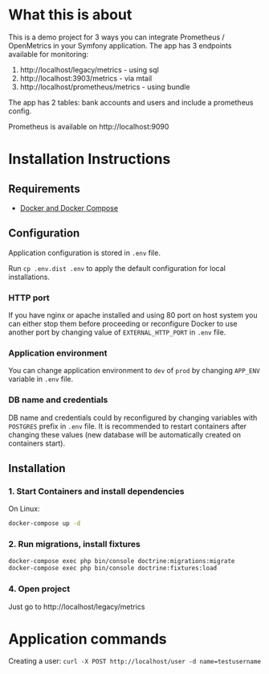 What this is about
==========

This is a demo project for 3 ways you can integrate Prometheus / OpenMetrics in your Symfony application. 
The app has 3 endpoints available for monitoring:

1. http://localhost/legacy/metrics - using sql
2. http://localhost:3903/metrics - via mtail
3. http://localhost/prometheus/metrics - using bundle

The app has 2 tables: bank accounts and users and include a prometheus config.

Prometheus is available on http://localhost:9090

Installation Instructions
==========

## Requirements

* [Docker and Docker Compose](https://docs.docker.com/engine/installation)

## Configuration

Application configuration is stored in `.env` file. 

Run `cp .env.dist .env` to apply the default configuration for local installations.

### HTTP port
If you have nginx or apache installed and using 80 port on host system you can either stop them before proceeding or 
reconfigure Docker to use another port by changing value of `EXTERNAL_HTTP_PORT` in `.env` file.

### Application environment
You can change application environment to `dev` of `prod` by changing `APP_ENV` variable in `.env` file.

### DB name and credentials
DB name and credentials could by reconfigured by changing variables with `POSTGRES` prefix in `.env` file. It is 
recommended to restart containers after changing these values (new database will be automatically created on containers 
start).

## Installation

### 1. Start Containers and install dependencies 
On Linux:
```bash
docker-compose up -d
```
### 2. Run migrations, install fixtures
```bash
docker-compose exec php bin/console doctrine:migrations:migrate
docker-compose exec php bin/console doctrine:fixtures:load
```

### 4. Open project
Just go to http://localhost/legacy/metrics


Application commands
==========

Creating a user:
`curl -X POST http://localhost/user -d name=testusername`
